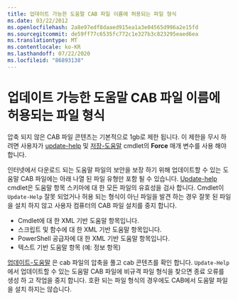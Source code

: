 ```yaml
---
title: 업데이트 가능한 도움말 CAB 파일 이름에 허용되는 파일 형식
ms.date: 03/22/2012
ms.openlocfilehash: 2a8e97edf8daaed915ea1a3e04565d996a2e15fd
ms.sourcegitcommit: de59ff77c6535fc772c1e327b3c823295eaed6ea
ms.translationtype: MT
ms.contentlocale: ko-KR
ms.lasthandoff: 07/22/2020
ms.locfileid: "86893138"
---
```

# <a name="file-types-permitted-in-an-updatable-help-cab-file"></a>업데이트 가능한 도움말 CAB 파일 이름에 허용되는 파일 형식

압축 되지 않은 CAB 파일 콘텐츠는 기본적으로 1gb로 제한 됩니다. 이 제한을 무시 하려면 사용자가 [update-help](/powershell/module/Microsoft.PowerShell.Core/Update-Help) 및 [저장-도움말](/powershell/module/Microsoft.PowerShell.Core/Save-Help) cmdlet의 **Force** 매개 변수를 사용 해야 합니다.

인터넷에서 다운로드 되는 도움말 파일의 보안을 보장 하기 위해 업데이트할 수 있는 도움말 CAB 파일에는 아래 나열 된 파일 유형만 포함 될 수 있습니다. [Update-help](/powershell/module/Microsoft.PowerShell.Core/Update-Help) cmdlet은 도움말 항목 스키마에 대 한 모든 파일의 유효성을 검사 합니다. Cmdlet이 `Update-Help` 잘못 되었거나 허용 되는 형식이 아닌 파일을 발견 하는 경우 잘못 된 파일을 설치 하지 않고 사용자 컴퓨터의 CAB 파일 설치를 중지 합니다.

- Cmdlet에 대 한 XML 기반 도움말 항목입니다.
- 스크립트 및 함수에 대 한 XML 기반 도움말 항목입니다.
- PowerShell 공급자에 대 한 XML 기반 도움말 항목입니다.
- 텍스트 기반 도움말 항목 (예: 정보 항목)

[업데이트-도움말](/powershell/module/Microsoft.PowerShell.Core/Update-Help) 은 cab 파일의 압축을 풀고 cab 콘텐츠를 확인 합니다. `Update-Help`에서 업데이트할 수 있는 도움말 CAB 파일에 비규격 파일 형식을 찾으면 종료 오류를 생성 하 고 작업을 중지 합니다. 호환 되는 파일 형식의 경우에도 CAB에서 도움말 파일을 설치 하지는 않습니다.

